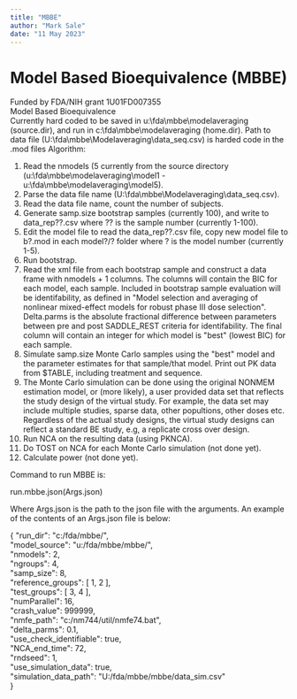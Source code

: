 ```yaml
---
title: "MBBE"
author: "Mark Sale"
date: "11 May 2023" 
--- 
```


# Model Based Bioequivalence (MBBE)
Funded by FDA/NIH grant 1U01FD007355\
Model Based Bioequivalence\
Currently hard coded to be saved in u:\fda\mbbe\modelaveraging (source.dir), and run in c:\fda\mbbe\modelaveraging (home.dir). Path to data file (U:\fda\mbbe\Modelaveraging\data_seq.csv) is harded code in the .mod files
Algorithm: 

 1. Read the nmodels (5 currently from the source directory (u:\fda\mbbe\modelaveraging\model1 - u:\fda\mbbe\modelaveraging\model5).
 2. Parse the data file name (U:\fda\mbbe\Modelaveraging\data_seq.csv). 
 3. Read the data file name, count the number of subjects.
 4. Generate samp.size bootstrap samples (currently 100), and write to data_rep??.csv where ?? is the sample number (currently 1-100).
 5. Edit the model file to read the data_rep??.csv file, copy new model file to b?.mod in each model?/? folder where ? is the model number (currently 1-5).
 6. Run bootstrap.
 7. Read the xml file from each bootstrap sample and construct a data frame with nmodels + 1 columns. The columns will contain the BIC for each model, each sample. Included in bootstrap sample evaluation will be identifability, as defined in "Model selection and averaging of nonlinear mixed-effect models for robust phase III dose selection". Delta.parms is the absolute fractional difference between parameters between pre and post SADDLE_REST criteria for identifability. The final column will contain an integer for which model is "best" (lowest BIC) for each sample.
 8. Simulate samp.size Monte Carlo samples using the "best" model and the parameter estimates for that sample/that model. Print out PK data from $TABLE, including treatment and sequence.
 9. The Monte Carlo simulation can be done using the original NONMEM estimation model, or (more likely), a user provided data set that reflects the study design of the virtual study. For example, the data set may include multiple studies, sparse data, other popultions, other doses etc. Regardless of the actual study designs, the virtual study designs can reflect a standard BE study, e.g, a replicate cross over design.
 10. Run NCA on the resulting data (using PKNCA).
 11. Do TOST on NCA for each Monte Carlo simulation (not done yet).
 12. Calculate power (not done yet).
 
Command to run MBBE is:

run.mbbe.json(Args.json)

Where Args.json is the path to the json file with the arguments. An example of the contents of an Args.json file is below:

{
"run_dir": "c:/fda/mbbe/",\
"model_source": "u:/fda/mbbe/mbbe/",\
"nmodels":        2,\
"ngroups":        4,\
"samp_size":        8,\
"reference_groups": [        1,        2 ],\
"test_groups": [        3,        4 ],\
"numParallel":       16,\
"crash_value":   999999,\
"nmfe_path": "c:/nm744/util/nmfe74.bat",\
"delta_parms":      0.1,\
"use_check_identifiable": true,\
"NCA_end_time":       72,\
"rndseed":        1,\
"use_simulation_data": true,\
"simulation_data_path": "U:/fda/mbbe/mbbe/data_sim.csv" \
}


  
